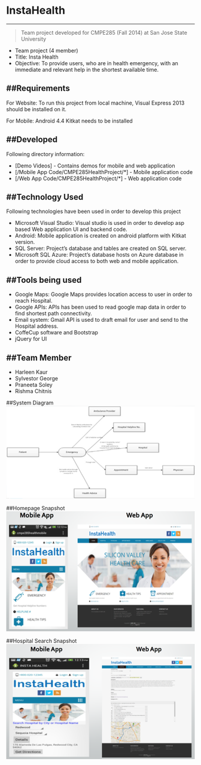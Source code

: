 # InstaHealth
--------------

> Team project developed for CMPE285 (Fall 2014)
> at San Jose State University
 - Team project (4 member)
 - Title: Insta Health
 - Objective: To provide users, who are in health emergency, with an immediate and relevant help in the shortest available time.


##Requirements
--------------
For Website:
To run this project from local machine, Visual Express 2013 should be installed on it.

For Mobile:
Android 4.4 Kitkat needs to be installed

##Developed
--------------
Following directory information:

* [Demo Videos] - Contains demos for mobile and web application
* [/Mobile App Code/CMPE285HealthProject/*] - Mobile application code
* [/Web App Code/CMPE285HealthProject/*] - Web application code

##Technology Used
--------------
Following technologies have been used in order to develop this project

* Microsoft Visual Studio: Visual studio is used in order to develop asp based Web application UI and backend code.
* Android: Mobile application is created on android platform with Kitkat version.
* SQL Server: Project’s database and tables are created on SQL server.
* Microsoft SQL Azure: Project’s database hosts on Azure database in order to provide cloud access to both web and mobile application.

##Tools being used
--------------
* Google Maps: Google Maps provides location access to user in order to reach Hospital.
* Google APIs: APIs has been used to read google map data in order to find shortest path connectivity. 
* Email system: Gmail API is used to draft email for user and send to the Hospital address.
* CoffeCup software and Bootstrap
* jQuery for UI

##Team Member
--------------
* Harleen Kaur
* Sylvestor George
* Praneeta Soley
* Rishma Chitnis

##System Diagram
![](https://github.com/iamharleen/InstaHealth/blob/master/assets/systemDiagram.png)

##Homepage Snapshot
![](https://github.com/iamharleen/InstaHealth/blob/master/assets/homepage.png)

##Hospital Search Snapshot
![](https://github.com/iamharleen/InstaHealth/blob/master/assets/hospitalSearch.png)

